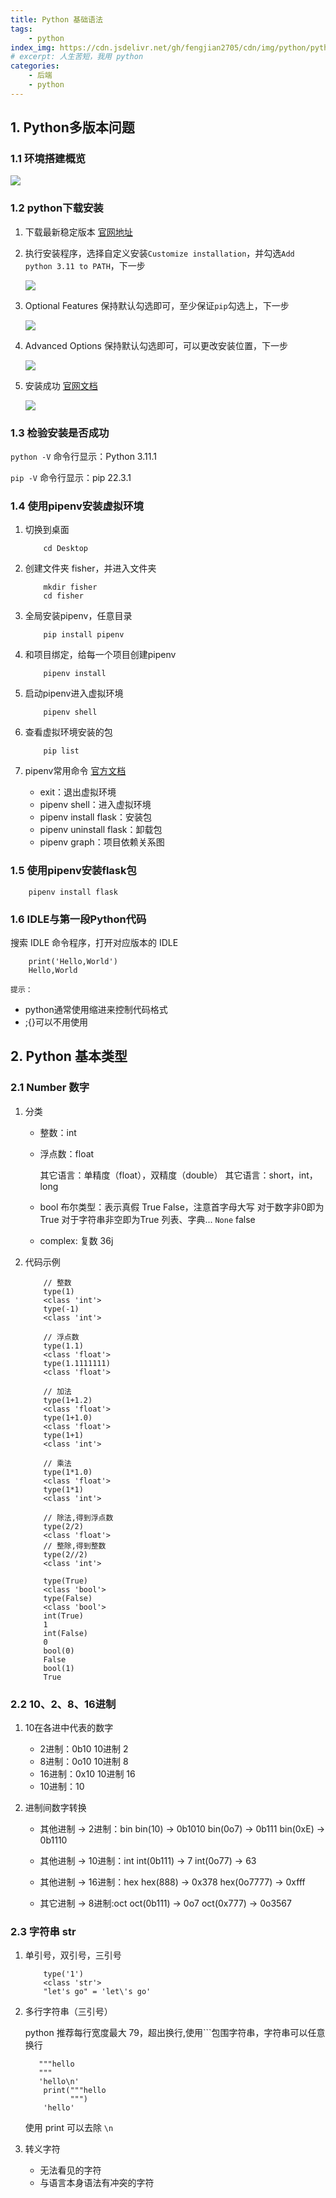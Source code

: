 ```yaml
---
title: Python 基础语法
tags: 
    - python
index_img: https://cdn.jsdelivr.net/gh/fengjian2705/cdn/img/python/python01.jpg
# excerpt: 人生苦短，我用 python
categories:
    - 后端
    - python
---
```


## 1. Python多版本问题

### 1.1 环境搭建概览

![](https://s3.bmp.ovh/imgs/2023/01/13/8b2a906664642955.png)

### 1.2 python下载安装

1. 下载最新稳定版本 [官网地址](https://www.python.org/)

2. 执行安装程序，选择自定义安装`Customize installation`，并勾选`Add python 3.11 to PATH`，下一步

   ![](https://s3.bmp.ovh/imgs/2023/01/13/f796dff389b50611.png)

3. Optional Features 保持默认勾选即可，至少保证`pip`勾选上，下一步

   ![](https://s3.bmp.ovh/imgs/2023/01/13/5eee56687230dc49.png)

4. Advanced Options 保持默认勾选即可，可以更改安装位置，下一步

   ![](https://s3.bmp.ovh/imgs/2023/01/13/c2e50667c17b9705.png)

5. 安装成功 [官网文档](https://docs.python.org/3.11/index.html)

   ![](https://s3.bmp.ovh/imgs/2023/01/13/aceed629d18b1c56.png)

### 1.3 检验安装是否成功
    
   `python -V` 命令行显示：Python 3.11.1

   `pip -V` 命令行显示：pip 22.3.1
    
### 1.4 使用pipenv安装虚拟环境

1. 切换到桌面

    ```shell
        cd Desktop
    ```
2. 创建文件夹 fisher，并进入文件夹
    
    ```shell
        mkdir fisher
        cd fisher
    ```
   
3. 全局安装pipenv，任意目录

    ```shell
        pip install pipenv
    ```
4. 和项目绑定，给每一个项目创建pipenv
    
    ```shell
        pipenv install
    ```
5. 启动pipenv进入虚拟环境
    
    ```shell
        pipenv shell
    ```
6. 查看虚拟环境安装的包
    
    ```shell
        pip list
    ```
   
7. pipenv常用命令 [官方文档](https://github.com/pypa/pipenv)
    
    * exit：退出虚拟环境
    * pipenv shell：进入虚拟环境
    * pipenv install flask：安装包
    * pipenv uninstall flask：卸载包
    * pipenv graph：项目依赖关系图

### 1.5 使用pipenv安装flask包
   
```shell
    pipenv install flask
```

### 1.6 IDLE与第一段Python代码

搜索 IDLE 命令程序，打开对应版本的 IDLE

```shell
    print('Hello,World')
    Hello,World
```
`提示：`
* python通常使用缩进来控制代码格式
* ;{}可以不用使用

## 2. Python 基本类型

### 2.1 Number 数字

1. 分类 

    * 整数：int
    * 浮点数：float

      其它语言：单精度（float），双精度（double）
      其它语言：short，int，long
   
    * bool 布尔类型：表示真假 True False，注意首字母大写
      对于数字非0即为True
      对于字符串非空即为True
      列表、字典...
      `None` false
    * complex: 复数 36j

2. 代码示例

    ```shell
        // 整数
        type(1)
        <class 'int'>
        type(-1)
        <class 'int'>
      
        // 浮点数
        type(1.1)
        <class 'float'>
        type(1.1111111)
        <class 'float'>
        
        // 加法
        type(1+1.2)
        <class 'float'>
        type(1+1.0)
        <class 'float'>
        type(1+1)
        <class 'int'>
        
        // 乘法
        type(1*1.0)
        <class 'float'>
        type(1*1)
        <class 'int'>
        
        // 除法,得到浮点数
        type(2/2)
        <class 'float'>
        // 整除,得到整数
        type(2//2)
        <class 'int'>
      
        type(True)
        <class 'bool'>
        type(False)
        <class 'bool'>
        int(True)
        1
        int(False)
        0
        bool(0)
        False
        bool(1)
        True
    ```
### 2.2 10、2、8、16进制

1. 10在各进中代表的数字
    
    * 2进制：0b10 10进制  2
    * 8进制：0o10 10进制  8
    * 16进制：0x10 10进制 16
    * 10进制：10
   
2. 进制间数字转换

    * 其他进制 -> 2进制：bin
      bin(10)  -> 0b1010
      bin(0o7) -> 0b111
      bin(0xE) -> 0b1110
    
    * 其他进制 -> 10进制：int
      int(0b111) -> 7
      int(0o77)  -> 63
    
    * 其他进制 -> 16进制：hex
      hex(888)     -> 0x378
      hex(0o7777)  -> 0xfff
   
    * 其它进制 -> 8进制:oct
      oct(0b111)  -> 0o7
      oct(0x777)  -> 0o3567

### 2.3  字符串 str

1. 单引号，双引号，三引号

   ```shell
       type('1')
       <class 'str'>
       "let's go" = 'let\'s go'
   ```
   
2. 多行字符串（三引号）
   
   python 推荐每行宽度最大 79，超出换行,使用```包围字符串，字符串可以任意换行
   ```shell
      """hello
      """
      'hello\n'
       print("""hello
             """)
       'hello'
   ```
   使用 print 可以去除 `\n`

3. 转义字符
    
    * 无法看见的字符
    * 与语言本身语法有冲突的字符

    
    


### 
